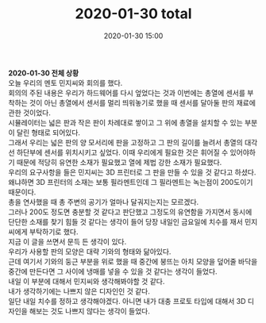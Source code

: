 ﻿---
title: "2020-01-30 total"
date: 2020-01-30 15:00
categories: purdueProject
---

**2020-01-30 전체 상황**  
오늘 우리의 멘토 민지씨와 회의를 했다.  
회의의 주된 내용은 우리가 하드웨어를 다시 엎었다는 것과 
이번에는 총열에 센서를 부착하는 것이 아닌 총열에서 센서를 멀리 띄워놓기로 했을 때 
센서를 달아둘 판의 재료에 관한 것이었다.  
시뮬레이터는 넓은 판과 작은 판이 차례대로 쌓이고 그 위에 총열을 설치할 수 있는 부분이 달린 형태로 되어있다.  
그래서 우리는 넓은 판의 양 모서리에 판을 고정하고 그 판의 길이를 늘려서 총열의 대각선 하단부에 센서를 위치시키고 싶었다.
이때 우리에게 필요한 것은 휘어질 수 있어야하기 때문에 적당히 유연한 소재가 필요했고 열에 제법 강한 소재가 필요했다.  
우리의 요구사항을 들은 민지씨는 3D 프린터로 그 판을 만들 수 있을 것 같다고 하셨다.  
왜냐하면 3D 프린터의 소재는 보통 필라멘트인데 그 필라멘트는 녹는점이 200도이기 때문이다.  
총을 연사했을 때 총 주변의 공기가 얼마나 달궈지는지는 모르겠다.  
그러나 200도 정도면 충분할 것 같다고 판단했고 그정도의 유연함을 가지면서 동시에 단단한 소재를 찾기 힘들 것 같다는 생각이 들어 
당장 내일인 금요일에 치수를 재서 민지씨에게 부탁하기로 했다.  
지금 이 글을 쓰면서 문득 든 생각이 있다.  
우리가 사용할 판의 모양은 대략 기와의 형태와 닮아있다.  
근데 여기서 기와의 둥근 부분을 위로 했을 때 중간에 붕뜨는 아치 모양을 덮어줄 바닥을 중간에 만든다면 그 사이에 냉매를 넣을 수 있을 것 같다는 생각이 들었다.  
내일 이 부분에 대해서 민지씨와 생각해봐야할 것 같다.  
내가 생각하기에는 나쁘지 않은 디자인인 것 같다.  
일단 내일 치수를 정하고 생각해야겠다. 
아니면 내가 대충 프로토 타입에 대해서 3D 디자인을 해보는 것도 나쁘지 않다는 생각이 들었다.